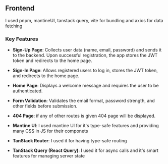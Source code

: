 ## Frontend

I used pnpm, mantineUI, tanstack query, vite for bundling and axios for data fetching

### Key Features

- **Sign-Up Page**: Collects user data (name, email, password) and sends it to the backend. Upon successful registration, the app stores the JWT token and redirects to the home page.
- **Sign-In Page**: Allows registered users to log in, stores the JWT token, and redirects to the home page.
- **Home Page**: Displays a welcome message and requires the user to be authenticated.
- **Form Validation**: Validates the email format, password strength, and other fields before submission.
- **404 Page**: if any of other routes is given 404 page will be displayed.



- **Mantine UI**: I used mantine UI for it's type-safe features and providing many CSS in JS for their componets
- **TanStack Router**: I used it for having type-safe routing
- **TanStack Query (React Query)**: I used it for async calls and it's smart features for managing server state

